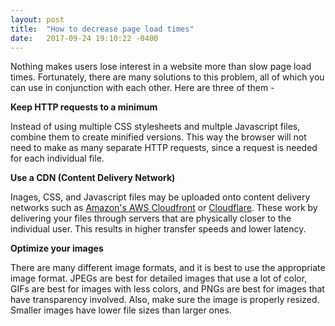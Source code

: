 ```yaml
---
layout: post
title:  "How to decrease page load times"
date:   2017-09-24 19:10:22 -0400
---
```



Nothing makes users lose interest in a website more than slow page load times. Fortunately, there are many solutions to this problem, all of which you can use in conjunction with each other. Here are three of them -



**Keep HTTP requests to a minimum**


Instead of using multiple CSS stylesheets and multple Javascript files, combine them to create minified versions. This way the browser will not need to make as many separate HTTP requests, since a request is needed for each individual file.



**Use a CDN (Content Delivery Network)**

Inages, CSS, and Javascript files may be uploaded onto content delivery networks such as [Amazon's AWS Cloudfront](https://aws.amazon.com/cloudfront/) or [Cloudflare](https://www.cloudflare.com/). These work by delivering your files through servers that are physically closer to the individual user. This results in higher transfer speeds and lower latency.



**Optimize your images**

There are many different image formats, and it is best to use the appropriate image format. JPEGs are best for detailed images that use a lot of color, GIFs are best for images with less colors, and PNGs are best for images that have transparency involved. Also, make sure the image is properly resized. Smaller images have lower file sizes than larger ones.
